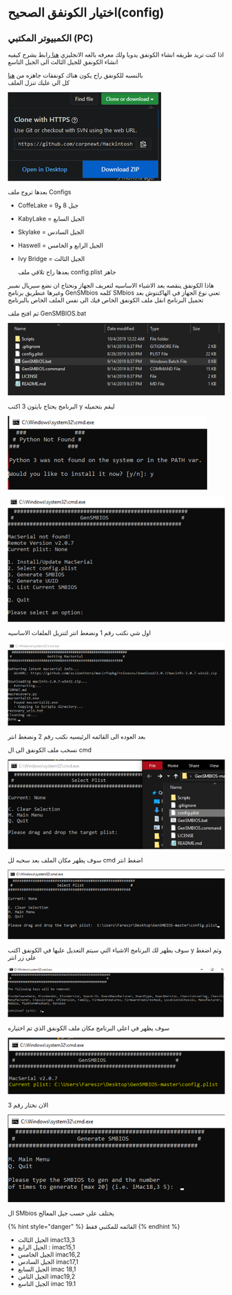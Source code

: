 # اختيار الكونفق الصحيح\(config\)

## الكمبيوتر المكتبي \(PC\)

اذا كنت تريد طريقه انشاء الكونفق يدويا ولك معرفه بالغه الانجليزي [هنا ](https://hackintosh.gitbook.io/-r-hackintosh-vanilla-desktop-guide/config.plist-per-hardware/ivy-bridge)رابط يشرح كيفيه انشاء الكونفق للجيل الثالث الى الجيل التاسع

بالنسبه للكونفق راح يكون هناك كونفقات جاهزه من [هنا ](https://github.com/corpnewt/Hackintosh-Guide)  
كل الي عليك تنزل الملف

![](.gitbook/assets/image%20%2812%29.png)

بعدها تروح ملف Configs

* CoffeLake = جيل 8 و9
* KabyLake = الجيل السابع
* Skylake = الجيل السادس
* Haswell = الجيل الرابع و الخامس
* Ivy Bridge = الجيل الثالث

  بعدها راح تلاقي ملف config.plist جاهز

هاذا الكونفق ينقصه بعد الاشياء الاساسيه لتعريف الجهاز ونحتاج ان نضع سيريال نمببر وغيرها عنطريق برنامج GenSMbios كلمه SMbios تعني نوع الجهاز في الهاكنتوش بعد تحميل البرنامج انقل ملف الكونفق الخاص فيك الى نفس الملف الخاص بالبرنامج

ثم افتح ملف GenSMBIOS.bat

![](.gitbook/assets/image%20%2837%29.png)

البرنامج يحتاج بايثون 3 اكتب y ليقم بتحميله

![](.gitbook/assets/image%20%2873%29.png)

![&#x627;&#x644;&#x642;&#x627;&#x626;&#x645;&#x647; &#x627;&#x644;&#x631;&#x626;&#x64A;&#x633;&#x64A;&#x647;](.gitbook/assets/image%20%289%29.png)

اول شي نكتب رقم 1 ونضغط انتر لتنزيل الملفات الاساسيه

![&#x627;&#x646;&#x62A;&#x647;&#x627;&#x621; &#x627;&#x644;&#x628;&#x631;&#x646;&#x627;&#x645;&#x62C; &#x645;&#x646; &#x62A;&#x646;&#x632;&#x64A;&#x644; &#x627;&#x644;&#x645;&#x644;&#x641;&#x627;&#x62A;](.gitbook/assets/image%20%2811%29.png)

بعد العوده الى القائمه الرئيسيه نكتب رقم 2 ونضغط انتر

نسحب ملف الكونفق الى ال cmd

![](.gitbook/assets/image%20%2861%29.png)

سوف يظهر مكان الملف بعد سحبه لل cmd اضغط انتر

![](.gitbook/assets/image%20%2852%29.png)

سوف يطهر لك البرنامج الاشياء التي سيتم التعديل عليها في الكونفق اكتب y وثم اضغط على زر انتر

![](.gitbook/assets/image%20%2855%29.png)

سوف يظهر في اعلى البرنامج مكان ملف الكونفق الذي تم اختياره

![](.gitbook/assets/image%20%2859%29.png)

الان نختار رقم 3

![](.gitbook/assets/image.png)

ال SMbios يختلف على حسب جيل المعالج

{% hint style="danger" %}
القائمه للمكتبي فقط
{% endhint %}

* الجيل الثالث  imac13,3
* الجيل الرابع : imac15,1
* الجيل الخامس imac16,2
* الجيل السادس imac17,1
* الجيل السابع imac 18,1
* الجيل الثامن imac19,2
* الجيل التاسع imac 19.1

